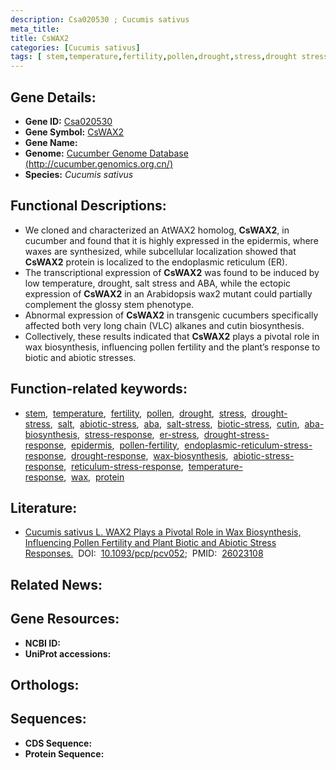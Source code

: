 ```yaml
---
description: Csa020530 ; Cucumis sativus
meta_title:
title: CsWAX2
categories: [Cucumis sativus]
tags: [ stem,temperature,fertility,pollen,drought,stress,drought stress,salt,abiotic stress,aba,salt stress,biotic stress,cutin,aba biosynthesis,stress response,er stress,drought stress response,epidermis,pollen fertility,endoplasmic reticulum stress response,drought response,wax biosynthesis,abiotic stress response,reticulum stress response,temperature response,wax,protein ]
---
```


## Gene Details:
- **Gene ID:** [Csa020530]()
- **Gene Symbol:** <u>CsWAX2</u>
- **Gene Name:** 
- **Genome:** [Cucumber Genome Database (http://cucumber.genomics.org.cn/)]()
- **Species:** *Cucumis sativus*

## Functional Descriptions:
   - We cloned and characterized an AtWAX2 homolog, **CsWAX2**, in cucumber and found that it is highly expressed in the epidermis, where waxes are synthesized, while subcellular localization showed that **CsWAX2** protein is localized to the endoplasmic reticulum (ER).
   - The transcriptional expression of **CsWAX2** was found to be induced by low temperature, drought, salt stress and ABA, while the ectopic expression of **CsWAX2** in an Arabidopsis wax2 mutant could partially complement the glossy stem phenotype.
   - Abnormal expression of **CsWAX2** in transgenic cucumbers specifically affected both very long chain (VLC) alkanes and cutin biosynthesis.
   - Collectively, these results indicated that **CsWAX2** plays a pivotal role in wax biosynthesis, influencing pollen fertility and the plant’s response to biotic and abiotic stresses.

## Function-related keywords:
   - [stem](/tags/stem/),&nbsp;&nbsp;[temperature](/tags/temperature/),&nbsp;&nbsp;[fertility](/tags/fertility/),&nbsp;&nbsp;[pollen](/tags/pollen/),&nbsp;&nbsp;[drought](/tags/drought/),&nbsp;&nbsp;[stress](/tags/stress/),&nbsp;&nbsp;[drought-stress](/tags/drought-stress/),&nbsp;&nbsp;[salt](/tags/salt/),&nbsp;&nbsp;[abiotic-stress](/tags/abiotic-stress/),&nbsp;&nbsp;[aba](/tags/aba/),&nbsp;&nbsp;[salt-stress](/tags/salt-stress/),&nbsp;&nbsp;[biotic-stress](/tags/biotic-stress/),&nbsp;&nbsp;[cutin](/tags/cutin/),&nbsp;&nbsp;[aba-biosynthesis](/tags/aba-biosynthesis/),&nbsp;&nbsp;[stress-response](/tags/stress-response/),&nbsp;&nbsp;[er-stress](/tags/er-stress/),&nbsp;&nbsp;[drought-stress-response](/tags/drought-stress-response/),&nbsp;&nbsp;[epidermis](/tags/epidermis/),&nbsp;&nbsp;[pollen-fertility](/tags/pollen-fertility/),&nbsp;&nbsp;[endoplasmic-reticulum-stress-response](/tags/endoplasmic-reticulum-stress-response/),&nbsp;&nbsp;[drought-response](/tags/drought-response/),&nbsp;&nbsp;[wax-biosynthesis](/tags/wax-biosynthesis/),&nbsp;&nbsp;[abiotic-stress-response](/tags/abiotic-stress-response/),&nbsp;&nbsp;[reticulum-stress-response](/tags/reticulum-stress-response/),&nbsp;&nbsp;[temperature-response](/tags/temperature-response/),&nbsp;&nbsp;[wax](/tags/wax/),&nbsp;&nbsp;[protein](/tags/protein/)

## Literature:
   - [Cucumis sativus L. WAX2 Plays a Pivotal Role in Wax Biosynthesis, Influencing Pollen Fertility and Plant Biotic and Abiotic Stress Responses.](https://doi.org/10.1093/pcp/pcv052)&nbsp;&nbsp;DOI:&nbsp;&nbsp;[10.1093/pcp/pcv052](https://doi.org/10.1093/pcp/pcv052);&nbsp;&nbsp;PMID:&nbsp;&nbsp;[26023108](https://pubmed.ncbi.nlm.nih.gov/26023108/)

## Related News:

## Gene Resources:
- **NCBI ID:**  [](https://www.ncbi.nlm.nih.gov/gene/?term=)
- **UniProt accessions:**  [](https://www.uniprot.org/uniprotkb//entry)

## Orthologs:

## Sequences:
- **CDS Sequence:**
- **Protein Sequence:**
